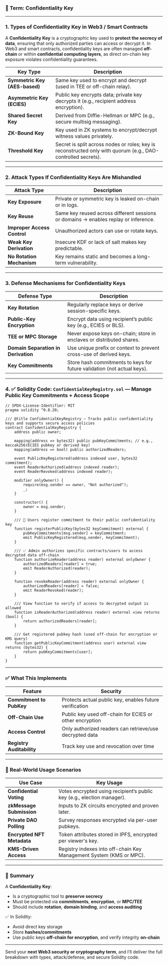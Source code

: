 ### 🔐 Term: **Confidentiality Key**

---

### 1. **Types of Confidentiality Key in Web3 / Smart Contracts**

A **Confidentiality Key** is a cryptographic key used to **protect the secrecy of data**, ensuring that only authorized parties can access or decrypt it. In Web3 and smart contracts, confidentiality keys are often managed **off-chain** or within **confidential computing layers**, as direct on-chain key exposure violates confidentiality guarantees.

| Key Type                      | Description                                                                                                  |
| ----------------------------- | ------------------------------------------------------------------------------------------------------------ |
| **Symmetric Key (AES-based)** | Same key used to encrypt and decrypt (used in TEE or off-chain relay).                                       |
| **Asymmetric Key (ECIES)**    | Public key encrypts data; private key decrypts it (e.g., recipient address encryption).                      |
| **Shared Secret Key**         | Derived from Diffie-Hellman or MPC (e.g., secure multisig messaging).                                        |
| **ZK-Bound Key**              | Key used in ZK systems to encrypt/decrypt witness values privately.                                          |
| **Threshold Key**             | Secret is split across nodes or roles; key is reconstructed only with quorum (e.g., DAO-controlled secrets). |

---

### 2. **Attack Types If Confidentiality Keys Are Mishandled**

| Attack Type                 | Description                                                                         |
| --------------------------- | ----------------------------------------------------------------------------------- |
| **Key Exposure**            | Private or symmetric key is leaked on-chain or in logs.                             |
| **Key Reuse**               | Same key reused across different sessions or domains → enables replay or inference. |
| **Improper Access Control** | Unauthorized actors can use or rotate keys.                                         |
| **Weak Key Derivation**     | Insecure KDF or lack of salt makes key predictable.                                 |
| **No Rotation Mechanism**   | Key remains static and becomes a long-term vulnerability.                           |

---

### 3. **Defense Mechanisms for Confidentiality Keys**

| Defense Type                        | Description                                                             |
| ----------------------------------- | ----------------------------------------------------------------------- |
| **Key Rotation**                    | Regularly replace keys or derive session-specific keys.                 |
| **Public-Key Encryption**           | Encrypt data using recipient’s public key (e.g., ECIES or BLS).         |
| **TEE or MPC Storage**              | Never expose keys on-chain; store in enclaves or distributed shares.    |
| **Domain Separation in Derivation** | Use unique prefix or context to prevent cross-use of derived keys.      |
| **Key Commitments**                 | Store hash commitments to keys for future validation (not actual keys). |

---

### 4. ✅ Solidity Code: `ConfidentialKeyRegistry.sol` — Manage Public Key Commitments + Access Scope

```solidity
// SPDX-License-Identifier: MIT
pragma solidity ^0.8.20;

/// @title ConfidentialKeyRegistry — Tracks public confidentiality keys and supports secure access policies
contract ConfidentialKeyRegistry {
    address public owner;

    mapping(address => bytes32) public pubKeyCommitments; // e.g., keccak256(ECIES pubkey or derived key)
    mapping(address => bool) public authorizedReaders;

    event PublicKeyRegistered(address indexed user, bytes32 commitment);
    event ReaderAuthorized(address indexed reader);
    event ReaderRevoked(address indexed reader);

    modifier onlyOwner() {
        require(msg.sender == owner, "Not authorized");
        _;
    }

    constructor() {
        owner = msg.sender;
    }

    /// 🔐 Users register commitment to their public confidentiality key
    function registerPublicKey(bytes32 keyCommitment) external {
        pubKeyCommitments[msg.sender] = keyCommitment;
        emit PublicKeyRegistered(msg.sender, keyCommitment);
    }

    /// ✅ Admin authorizes specific contracts/users to access decrypted data off-chain
    function authorizeReader(address reader) external onlyOwner {
        authorizedReaders[reader] = true;
        emit ReaderAuthorized(reader);
    }

    function revokeReader(address reader) external onlyOwner {
        authorizedReaders[reader] = false;
        emit ReaderRevoked(reader);
    }

    /// View function to verify if access to decrypted output is allowed
    function isReaderAuthorized(address reader) external view returns (bool) {
        return authorizedReaders[reader];
    }

    /// Get registered pubkey hash (used off-chain for encryption or KMS query)
    function getPublicKeyCommitment(address user) external view returns (bytes32) {
        return pubKeyCommitments[user];
    }
}
```

---

### ✅ What This Implements

| Feature                   | Security                                                |
| ------------------------- | ------------------------------------------------------- |
| **Commitment to PubKey**  | Protects actual public key, enables future verification |
| **Off-Chain Use**         | Public key used off-chain for ECIES or other encryption |
| **Access Control**        | Only authorized readers can retrieve/use decrypted data |
| **Registry Auditability** | Track key use and revocation over time                  |

---

### 🔐 Real-World Usage Scenarios

| Use Case                   | Key Usage                                                              |
| -------------------------- | ---------------------------------------------------------------------- |
| **Confidential Voting**    | Votes encrypted using recipient’s public key (e.g., election manager). |
| **zkMessage Submission**   | Inputs to ZK circuits encrypted and proven later.                      |
| **Private DAO Polling**    | Survey responses encrypted via per-user pubkeys.                       |
| **Encrypted NFT Metadata** | Token attributes stored in IPFS, encrypted per viewer's key.           |
| **KMS-Driven Access**      | Registry indexes into off-chain Key Management System (KMS or MPC).    |

---

### 🧠 Summary

A **Confidentiality Key**:

* Is a cryptographic tool to **preserve secrecy**
* Must be protected via **commitments**, **encryption**, or **MPC/TEE**
* Should include **rotation**, **domain binding**, and **access auditing**

✅ In Solidity:

* Avoid direct key storage
* Store **hashes/commitments**
* Use public keys **off-chain for encryption**, and verify integrity **on-chain**

---

Send your **next Web3 security or cryptography term**, and I’ll deliver the full breakdown with types, attack/defense, and secure Solidity code.
